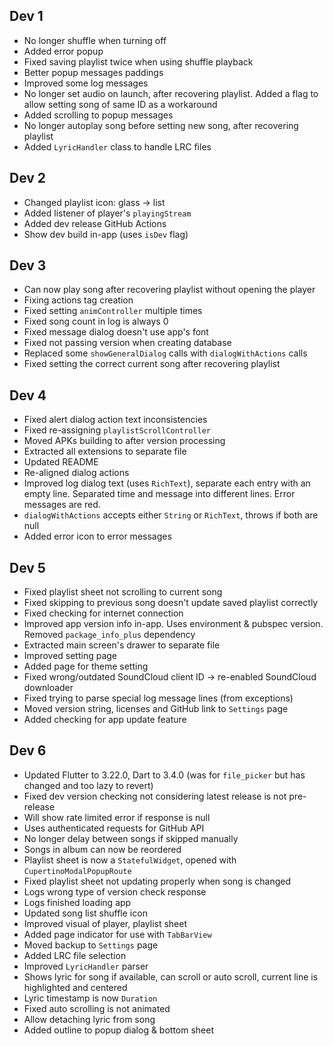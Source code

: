 ## Dev 1

- No longer shuffle when turning off
- Added error popup
- Fixed saving playlist twice when using shuffle playback
- Better popup messages paddings
- Improved some log messages
- No longer set audio on launch, after recovering playlist. Added a flag to allow setting song of same ID as a
  workaround
- Added scrolling to popup messages
- No longer autoplay song before setting new song, after recovering playlist
- Added `LyricHandler` class to handle LRC files

## Dev 2

- Changed playlist icon: glass -> list
- Added listener of player's `playingStream`
- Added dev release GitHub Actions
- Show dev build in-app (uses `isDev` flag)

## Dev 3

- Can now play song after recovering playlist without opening the player
- Fixing actions tag creation
- Fixed setting `animController` multiple times
- Fixed song count in log is always 0
- Fixed message dialog doesn't use app's font
- Fixed not passing version when creating database
- Replaced some `showGeneralDialog` calls with `dialogWithActions` calls
- Fixed setting the correct current song after recovering playlist

## Dev 4

- Fixed alert dialog action text inconsistencies
- Fixed re-assigning `playlistScrollController`
- Moved APKs building to after version processing
- Extracted all extensions to separate file
- Updated README
- Re-aligned dialog actions
- Improved log dialog text (uses `RichText`), separate each entry with an empty line.
  Separated time and message into different lines. Error messages are red.
- `dialogWithActions` accepts either `String` or `RichText`, throws if both are null
- Added error icon to error messages

## Dev 5

- Fixed playlist sheet not scrolling to current song
- Fixed skipping to previous song doesn't update saved playlist correctly
- Fixed checking for internet connection
- Improved app version info in-app. Uses environment & pubspec version. Removed `package_info_plus` dependency
- Extracted main screen's drawer to separate file
- Improved setting page
- Added page for theme setting
- Fixed wrong/outdated SoundCloud client ID -> re-enabled SoundCloud downloader
- Fixed trying to parse special log message lines (from exceptions)
- Moved version string, licenses and GitHub link to `Settings` page
- Added checking for app update feature

## Dev 6

- Updated Flutter to 3.22.0, Dart to 3.4.0 (was for `file_picker` but has changed and too lazy to revert)
- Fixed dev version checking not considering latest release is not pre-release
- Will show rate limited error if response is null
- Uses authenticated requests for GitHub API
- No longer delay between songs if skipped manually
- Songs in album can now be reordered
- Playlist sheet is now a `StatefulWidget`, opened with `CupertinoModalPopupRoute`
- Fixed playlist sheet not updating properly when song is changed
- Logs wrong type of version check response
- Logs finished loading app
- Updated song list shuffle icon
- Improved visual of player, playlist sheet
- Added page indicator for use with `TabBarView`
- Moved backup to `Settings` page
- Added LRC file selection
- Improved `LyricHandler` parser
- Shows lyric for song if available, can scroll or auto scroll, current line is highlighted and centered
- Lyric timestamp is now `Duration`
- Fixed auto scrolling is not animated
- Allow detaching lyric from song
- Added outline to popup dialog & bottom sheet
